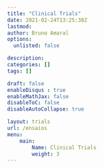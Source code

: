 ```yaml
---
title: "Clinical Trials"
date: 2021-02-24T13:25:38Z
lastmod: 
author: Bruno Amaral
options:
  unlisted: false

description: 
categories: []
tags: []

draft: false
enableDisqus : true
enableMathJax: false
disableToC: false
disableAutoCollapse: true

layout: trials
url: /ensaios
menu:
    main:
        Name: Clinical Trials
        weight: 3
---
```

